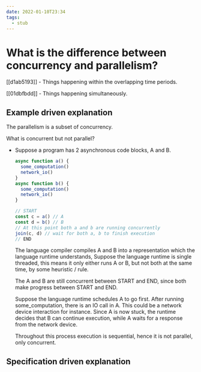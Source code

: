```yaml
---
date: 2022-01-10T23:34
tags: 
  - stub
---
```


# What is the difference between concurrency and parallelism?

[[d1ab5193]] - Things happening within the overlapping time periods.

[[01dbfbdd]] - Things happening simultaneously.

## Example driven explanation

The parallelism is a subset of concurrency.

What is concurrent but not parallel?
- Suppose a program has 2 asynchronous code blocks, A and B.
  ```js
  async function a() {
    some_computation()
    network_io()
  }
  async function b() {
    some_computation()
    network_io()
  }

  // START
  const c = a() // A
  const d = b() // B
  // At this point both a and b are running concurrently
  join(c, d) // wait for both a, b to finish execution
  // END


  ```
  The language compiler compiles A and B into a representation which
  the language runtime understands,
  Suppose the language runtime is single threaded,
  this means it only either runs A or B, but not both at the same time,
  by some heuristic / rule.
  
  The A and B are still concurrent between START and END,
  since both make progress between START and END.
  
  Suppose the language runtime schedules A to go first.
  After running some_computation, there is an IO call in A.
  This could be a network device interaction for instance.
  Since A is now stuck, the runtime decides that B can continue execution,
  while A waits for a response from the network device.
  
  Throughout this process execution is sequential, hence it is not parallel, only concurrent.

## Specification driven explanation
